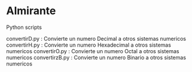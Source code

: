 # Almirante

Python scripts

convertirD.py  : Convierte un numero Decimal a otros sistemas numericos
convertirH.py  : Convierte un numero Hexadecimal a otros sistemas numericos
convertirO.py  : Convierte un numero Octal a otros sistemas numericos
convertirzB.py : Convierte un numero Binario a otros sistemas numericos
